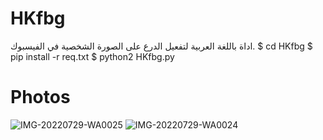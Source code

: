 # HKfbg
اداة باللغة العربية لتفعيل الدرع على الصورة الشخصية في الفيسبوك.
$ cd HKfbg
$ pip install -r req.txt
$ python2 HKfbg.py
# Photos
![IMG-20220729-WA0025](https://user-images.githubusercontent.com/57058476/181841257-531a7b20-7f96-4ccd-a182-7456d2a5fb93.jpg)
![IMG-20220729-WA0024](https://user-images.githubusercontent.com/57058476/181841279-60a9a51b-2a7d-461a-bd09-3e98828d4f0b.jpg)
